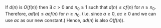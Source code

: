 If $d(n)$ is $O(f(n))$ then $\exists$ $c > 0$ and $n_0 \geq 1$ such that $d(n) \leq cf(n)$ for $n \geq n_0$. Therefore,
$ad(n) \leq acf(n)$ for $n \geq n_0$. (I.e. since $a \geq 0$, $ac \geq 0$ and we can use $ac$ as our new constant.)
Hence, $ad(n)$ is also $O(f(n))$.
